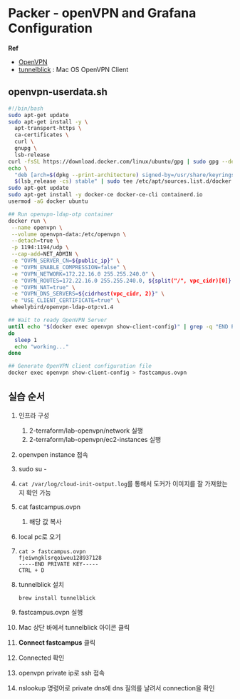 # Packer - openVPN and Grafana Configuration

**Ref**

* [OpenVPN](https://github.com/wheelybird/openvpn-server-ldap-otp)
* [tunnelblick](https://tunnelblick.net/) : Mac OS OpenVPN Client

## openvpn-userdata.sh

```sh
#!/bin/bash
sudo apt-get update
sudo apt-get install -y \
  apt-transport-https \
  ca-certificates \
  curl \
  gnupg \
  lsb-release
curl -fsSL https://download.docker.com/linux/ubuntu/gpg | sudo gpg --dearmor -o /usr/share/keyrings/docker-archive-keyring.gpg
echo \
  "deb [arch=$(dpkg --print-architecture) signed-by=/usr/share/keyrings/docker-archive-keyring.gpg] https://download.docker.com/linux/ubuntu \
  $(lsb_release -cs) stable" | sudo tee /etc/apt/sources.list.d/docker.list > /dev/null
sudo apt-get update
sudo apt-get install -y docker-ce docker-ce-cli containerd.io
usermod -aG docker ubuntu

## Run openvpn-ldap-otp container
docker run \
 --name openvpn \
 --volume openvpn-data:/etc/openvpn \
 --detach=true \
 -p 1194:1194/udp \
 --cap-add=NET_ADMIN \
 -e "OVPN_SERVER_CN=${public_ip}" \
 -e "OVPN_ENABLE_COMPRESSION=false" \
 -e "OVPN_NETWORK=172.22.16.0 255.255.240.0" \
 -e "OVPN_ROUTES=172.22.16.0 255.255.240.0, ${split("/", vpc_cidr)[0]} ${cidrnetmask(vpc_cidr)}" \
 -e "OVPN_NAT=true" \
 -e "OVPN_DNS_SERVERS=${cidrhost(vpc_cidr, 2)}" \
 -e "USE_CLIENT_CERTIFICATE=true" \
 wheelybird/openvpn-ldap-otp:v1.4

## Wait to ready OpenVPN Server
until echo "$(docker exec openvpn show-client-config)" | grep -q "END PRIVATE KEY" ;
do
  sleep 1
  echo "working..."
done

## Generate OpenVPN client configuration file
docker exec openvpn show-client-config > fastcampus.ovpn
```

## 실습 순서

1. 인프라 구성

   1. 2-terraform/lab-openvpn/network 실행
   2. 2-terraform/lab-openvpn/ec2-instances 실행

2. openvpen instance 접속

3. sudo su -

4.  `cat /var/log/cloud-init-output.log`를 통해서 도커가 이미지를 잘 가져왔는지 확인 가능

5. cat fastcampus.ovpn

   1. 해당 값 복사

6. local pc로 오기

7. ````shell
   cat > fastcampus.ovpn
   fjeiwngklsrqoiweu128937128
   -----END PRIVATE KEY-----
   CTRL + D
   ````

8. tunnelblick 설치

   ```shell
   brew install tunnelblick
   ```

9. fastcampus.ovpn 실행

10. Mac 상단 바에서 tunnelblick 아이콘 클릭

11. **Connect fastcampus** 클릭

12. Connected 확인

13. openvpn private ip로 ssh 접속

14. nslookup 명령어로 private dns에 dns 질의를 날려서 connection을 확인
